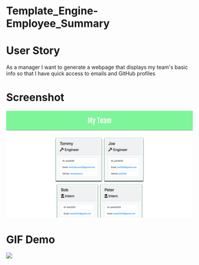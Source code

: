 # Template_Engine-Employee_Summary

# User Story

As a manager
I want to generate a webpage that displays my team's basic info
so that I have quick access to emails and GitHub profiles

# Screenshot
![alt_image](./Develop/Team-Profile-Screenshot.png)

# GIF Demo
![](https://media.giphy.com/media/RJc13Tdgb9DsawrDEq/giphy.gif)